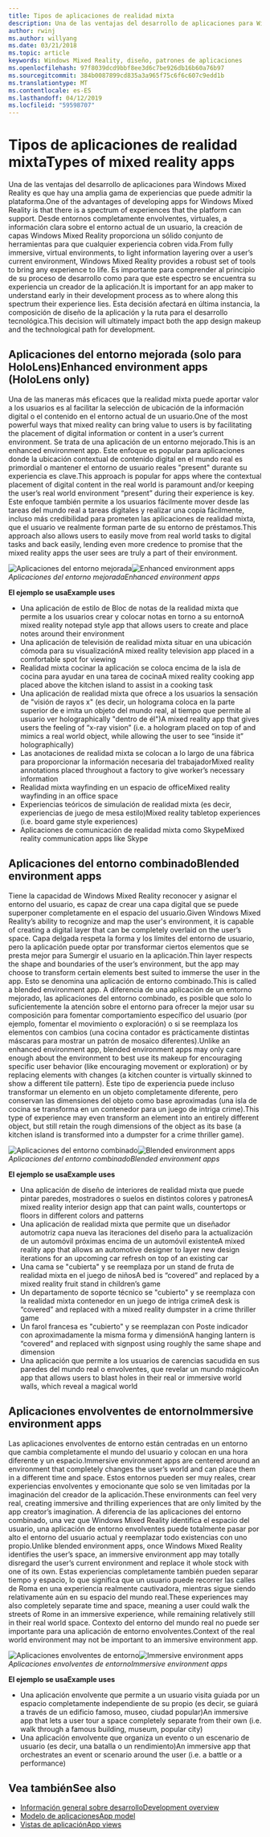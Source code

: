 ```yaml
---
title: Tipos de aplicaciones de realidad mixta
description: Una de las ventajas del desarrollo de aplicaciones para Windows Mixed Reality es que hay una amplia gama de experiencias que puede admitir la plataforma de entornos virtuales completamente envolventes, a disposición en capas información clara sobre environmentl actual de un usuario.
author: rwinj
ms.author: willyang
ms.date: 03/21/2018
ms.topic: article
keywords: Windows Mixed Reality, diseño, patrones de aplicaciones
ms.openlocfilehash: 97f8039dcd9bbf8ee3d6c7be926db16b60a76b97
ms.sourcegitcommit: 384b0087899cd835a3a965f75c6f6c607c9edd1b
ms.translationtype: MT
ms.contentlocale: es-ES
ms.lasthandoff: 04/12/2019
ms.locfileid: "59598707"
---
```

# <a name="types-of-mixed-reality-apps"></a><span data-ttu-id="48fc8-104">Tipos de aplicaciones de realidad mixta</span><span class="sxs-lookup"><span data-stu-id="48fc8-104">Types of mixed reality apps</span></span>

<span data-ttu-id="48fc8-105">Una de las ventajas del desarrollo de aplicaciones para Windows Mixed Reality es que hay una amplia gama de experiencias que puede admitir la plataforma.</span><span class="sxs-lookup"><span data-stu-id="48fc8-105">One of the advantages of developing apps for Windows Mixed Reality is that there is a spectrum of experiences that the platform can support.</span></span> <span data-ttu-id="48fc8-106">Desde entornos completamente envolventes, virtuales, a información clara sobre el entorno actual de un usuario, la creación de capas Windows Mixed Reality proporciona un sólido conjunto de herramientas para que cualquier experiencia cobren vida.</span><span class="sxs-lookup"><span data-stu-id="48fc8-106">From fully immersive, virtual environments, to light information layering over a user’s current environment, Windows Mixed Reality provides a robust set of tools to bring any experience to life.</span></span> <span data-ttu-id="48fc8-107">Es importante para comprender al principio de su proceso de desarrollo como para que este espectro se encuentra su experiencia un creador de la aplicación.</span><span class="sxs-lookup"><span data-stu-id="48fc8-107">It is important for an app maker to understand early in their development process as to where along this spectrum their experience lies.</span></span> <span data-ttu-id="48fc8-108">Esta decisión afectará en última instancia, la composición de diseño de la aplicación y la ruta para el desarrollo tecnológica.</span><span class="sxs-lookup"><span data-stu-id="48fc8-108">This decision will ultimately impact both the app design makeup and the technological path for development.</span></span>

## <a name="enhanced-environment-apps-hololens-only"></a><span data-ttu-id="48fc8-109">Aplicaciones del entorno mejorada (solo para HoloLens)</span><span class="sxs-lookup"><span data-stu-id="48fc8-109">Enhanced environment apps (HoloLens only)</span></span>

<span data-ttu-id="48fc8-110">Una de las maneras más eficaces que la realidad mixta puede aportar valor a los usuarios es al facilitar la selección de ubicación de la información digital o el contenido en el entorno actual de un usuario.</span><span class="sxs-lookup"><span data-stu-id="48fc8-110">One of the most powerful ways that mixed reality can bring value to users is by facilitating the placement of digital information or content in a user’s current environment.</span></span> <span data-ttu-id="48fc8-111">Se trata de una aplicación de un entorno mejorado.</span><span class="sxs-lookup"><span data-stu-id="48fc8-111">This is an enhanced environment app.</span></span> <span data-ttu-id="48fc8-112">Este enfoque es popular para aplicaciones donde la ubicación contextual de contenido digital en el mundo real es primordial o mantener el entorno de usuario reales "present" durante su experiencia es clave.</span><span class="sxs-lookup"><span data-stu-id="48fc8-112">This approach is popular for apps where the contextual placement of digital content in the real world is paramount and/or keeping the user’s real world environment “present” during their experience is key.</span></span> <span data-ttu-id="48fc8-113">Este enfoque también permite a los usuarios fácilmente mover desde las tareas del mundo real a tareas digitales y realizar una copia fácilmente, incluso más credibilidad para prometen las aplicaciones de realidad mixta, que el usuario ve realmente forman parte de su entorno de préstamos.</span><span class="sxs-lookup"><span data-stu-id="48fc8-113">This approach also allows users to easily move from real world tasks to digital tasks and back easily, lending even more credence to promise that the mixed reality apps the user sees are truly a part of their environment.</span></span>

<span data-ttu-id="48fc8-114">![Aplicaciones del entorno mejorada](images/enhancedenvironmentapps-640px.jpg)</span><span class="sxs-lookup"><span data-stu-id="48fc8-114">![Enhanced environment apps](images/enhancedenvironmentapps-640px.jpg)</span></span><br>
<span data-ttu-id="48fc8-115">*Aplicaciones del entorno mejorada*</span><span class="sxs-lookup"><span data-stu-id="48fc8-115">*Enhanced environment apps*</span></span>

<span data-ttu-id="48fc8-116">**El ejemplo se usa**</span><span class="sxs-lookup"><span data-stu-id="48fc8-116">**Example uses**</span></span>
* <span data-ttu-id="48fc8-117">Una aplicación de estilo de Bloc de notas de la realidad mixta que permite a los usuarios crear y colocar notas en torno a su entorno</span><span class="sxs-lookup"><span data-stu-id="48fc8-117">A mixed reality notepad style app that allows users to create and place notes around their environment</span></span>
* <span data-ttu-id="48fc8-118">Una aplicación de televisión de realidad mixta situar en una ubicación cómoda para su visualización</span><span class="sxs-lookup"><span data-stu-id="48fc8-118">A mixed reality television app placed in a comfortable spot for viewing</span></span>
* <span data-ttu-id="48fc8-119">Realidad mixta cocinar la aplicación se coloca encima de la isla de cocina para ayudar en una tarea de cocina</span><span class="sxs-lookup"><span data-stu-id="48fc8-119">A mixed reality cooking app placed above the kitchen island to assist in a cooking task</span></span>
* <span data-ttu-id="48fc8-120">Una aplicación de realidad mixta que ofrece a los usuarios la sensación de "visión de rayos x" (es decir, un holograma coloca en la parte superior de e imita un objeto del mundo real, al tiempo que permite al usuario ver holographically "dentro de él")</span><span class="sxs-lookup"><span data-stu-id="48fc8-120">A mixed reality app that gives users the feeling of “x-ray vision” (i.e. a hologram placed on top of and mimics a real world object, while allowing the user to see “inside it” holographically)</span></span>
* <span data-ttu-id="48fc8-121">Las anotaciones de realidad mixta se colocan a lo largo de una fábrica para proporcionar la información necesaria del trabajador</span><span class="sxs-lookup"><span data-stu-id="48fc8-121">Mixed reality annotations placed throughout a factory to give worker’s necessary information</span></span>
* <span data-ttu-id="48fc8-122">Realidad mixta wayfinding en un espacio de office</span><span class="sxs-lookup"><span data-stu-id="48fc8-122">Mixed reality wayfinding in an office space</span></span>
* <span data-ttu-id="48fc8-123">Experiencias teóricos de simulación de realidad mixta (es decir, experiencias de juego de mesa estilo)</span><span class="sxs-lookup"><span data-stu-id="48fc8-123">Mixed reality tabletop experiences (i.e. board game style experiences)</span></span>
* <span data-ttu-id="48fc8-124">Aplicaciones de comunicación de realidad mixta como Skype</span><span class="sxs-lookup"><span data-stu-id="48fc8-124">Mixed reality communication apps like Skype</span></span>

## <a name="blended-environment-apps"></a><span data-ttu-id="48fc8-125">Aplicaciones del entorno combinado</span><span class="sxs-lookup"><span data-stu-id="48fc8-125">Blended environment apps</span></span>

<span data-ttu-id="48fc8-126">Tiene la capacidad de Windows Mixed Reality reconocer y asignar el entorno del usuario, es capaz de crear una capa digital que se puede superponer completamente en el espacio del usuario.</span><span class="sxs-lookup"><span data-stu-id="48fc8-126">Given Windows Mixed Reality’s ability to recognize and map the user's environment, it is capable of creating a digital layer that can be completely overlaid on the user’s space.</span></span> <span data-ttu-id="48fc8-127">Capa delgada respeta la forma y los límites del entorno de usuario, pero la aplicación puede optar por transformar ciertos elementos que se presta mejor para Sumergir el usuario en la aplicación.</span><span class="sxs-lookup"><span data-stu-id="48fc8-127">Thin layer respects the shape and boundaries of the user’s environment, but the app may choose to transform certain elements best suited to immerse the user in the app.</span></span> <span data-ttu-id="48fc8-128">Esto se denomina una aplicación de entorno combinado.</span><span class="sxs-lookup"><span data-stu-id="48fc8-128">This is called a blended environment app.</span></span> <span data-ttu-id="48fc8-129">A diferencia de una aplicación de un entorno mejorado, las aplicaciones del entorno combinado, es posible que solo lo suficientemente la atención sobre el entorno para ofrecer la mejor usar su composición para fomentar comportamiento específico del usuario (por ejemplo, fomentar el movimiento o exploración) o si se reemplaza los elementos con cambios (una cocina contador es prácticamente distintas máscaras para mostrar un patrón de mosaico diferentes).</span><span class="sxs-lookup"><span data-stu-id="48fc8-129">Unlike an enhanced environment app, blended environment apps may only care enough about the environment to best use its makeup for encouraging specific user behavior (like encouraging movement or exploration) or by replacing elements with changes (a kitchen counter is virtually skinned to show a different tile pattern).</span></span> <span data-ttu-id="48fc8-130">Este tipo de experiencia puede incluso transformar un elemento en un objeto completamente diferente, pero conservan las dimensiones del objeto como base aproximadas (una isla de cocina se transforma en un contenedor para un juego de intriga crime).</span><span class="sxs-lookup"><span data-stu-id="48fc8-130">This type of experience may even transform an element into an entirely different object, but still retain the rough dimensions of the object as its base (a kitchen island is transformed into a dumpster for a crime thriller game).</span></span>

<span data-ttu-id="48fc8-131">![Aplicaciones del entorno combinado](images/blendedenvironmentapps-640px.jpg)</span><span class="sxs-lookup"><span data-stu-id="48fc8-131">![Blended environment apps](images/blendedenvironmentapps-640px.jpg)</span></span><br>
<span data-ttu-id="48fc8-132">*Aplicaciones del entorno combinado*</span><span class="sxs-lookup"><span data-stu-id="48fc8-132">*Blended environment apps*</span></span>

<span data-ttu-id="48fc8-133">**El ejemplo se usa**</span><span class="sxs-lookup"><span data-stu-id="48fc8-133">**Example uses**</span></span>
* <span data-ttu-id="48fc8-134">Una aplicación de diseño de interiores de realidad mixta que puede pintar paredes, mostradores o suelos en distintos colores y patrones</span><span class="sxs-lookup"><span data-stu-id="48fc8-134">A mixed reality interior design app that can paint walls, countertops or floors in different colors and patterns</span></span>
* <span data-ttu-id="48fc8-135">Una aplicación de realidad mixta que permite que un diseñador automotriz capa nueva las iteraciones del diseño para la actualización de un automóvil próximas encima de un automóvil existente</span><span class="sxs-lookup"><span data-stu-id="48fc8-135">A mixed reality app that allows an automotive designer to layer new design iterations for an upcoming car refresh on top of an existing car</span></span>
* <span data-ttu-id="48fc8-136">Una cama se "cubierta" y se reemplaza por un stand de fruta de realidad mixta en el juego de niños</span><span class="sxs-lookup"><span data-stu-id="48fc8-136">A bed is “covered” and replaced by a mixed reality fruit stand in children’s game</span></span>
* <span data-ttu-id="48fc8-137">Un departamento de soporte técnico se "cubierto" y se reemplaza con la realidad mixta contenedor en un juego de intriga crime</span><span class="sxs-lookup"><span data-stu-id="48fc8-137">A desk is “covered” and replaced with a mixed reality dumpster in a crime thriller game</span></span>
* <span data-ttu-id="48fc8-138">Un farol francesa es "cubierto" y se reemplazan con Poste indicador con aproximadamente la misma forma y dimensión</span><span class="sxs-lookup"><span data-stu-id="48fc8-138">A hanging lantern is “covered” and replaced with signpost using roughly the same shape and dimension</span></span>
* <span data-ttu-id="48fc8-139">Una aplicación que permite a los usuarios de carencias sacudida en sus paredes del mundo real o envolventes, que revelar un mundo mágico</span><span class="sxs-lookup"><span data-stu-id="48fc8-139">An app that allows users to blast holes in their real or immersive world walls, which reveal a magical world</span></span>

## <a name="immersive-environment-apps"></a><span data-ttu-id="48fc8-140">Aplicaciones envolventes de entorno</span><span class="sxs-lookup"><span data-stu-id="48fc8-140">Immersive environment apps</span></span>

<span data-ttu-id="48fc8-141">Las aplicaciones envolventes de entorno están centradas en un entorno que cambia completamente el mundo del usuario y colocan en una hora diferente y un espacio.</span><span class="sxs-lookup"><span data-stu-id="48fc8-141">Immersive environment apps are centered around an environment that completely changes the user’s world and can place them in a different time and space.</span></span> <span data-ttu-id="48fc8-142">Estos entornos pueden ser muy reales, crear experiencias envolventes y emocionante que solo se ven limitadas por la imaginación del creador de la aplicación.</span><span class="sxs-lookup"><span data-stu-id="48fc8-142">These environments can feel very real, creating immersive and thrilling experiences that are only limited by the app creator’s imagination.</span></span> <span data-ttu-id="48fc8-143">A diferencia de las aplicaciones del entorno combinado, una vez que Windows Mixed Reality identifica el espacio del usuario, una aplicación de entorno envolventes puede totalmente pasar por alto el entorno del usuario actual y reemplazar todo existencias con uno propio.</span><span class="sxs-lookup"><span data-stu-id="48fc8-143">Unlike blended environment apps, once Windows Mixed Reality identifies the user’s space, an immersive environment app may totally disregard the user’s current environment and replace it whole stock with one of its own.</span></span> <span data-ttu-id="48fc8-144">Estas experiencias completamente también pueden separar tiempo y espacio, lo que significa que un usuario puede recorrer las calles de Roma en una experiencia realmente cautivadora, mientras sigue siendo relativamente aún en su espacio del mundo real.</span><span class="sxs-lookup"><span data-stu-id="48fc8-144">These experiences may also completely separate time and space, meaning a user could walk the streets of Rome in an immersive experience, while remaining relatively still in their real world space.</span></span> <span data-ttu-id="48fc8-145">Contexto del entorno del mundo real no puede ser importante para una aplicación de entorno envolventes.</span><span class="sxs-lookup"><span data-stu-id="48fc8-145">Context of the real world environment may not be important to an immersive environment app.</span></span>

<span data-ttu-id="48fc8-146">![Aplicaciones envolventes de entorno](images/windows-mixed-reality-640px.jpg)</span><span class="sxs-lookup"><span data-stu-id="48fc8-146">![Immersive environment apps](images/windows-mixed-reality-640px.jpg)</span></span><br>
<span data-ttu-id="48fc8-147">*Aplicaciones envolventes de entorno*</span><span class="sxs-lookup"><span data-stu-id="48fc8-147">*Immersive environment apps*</span></span>

<span data-ttu-id="48fc8-148">**El ejemplo se usa**</span><span class="sxs-lookup"><span data-stu-id="48fc8-148">**Example uses**</span></span>
* <span data-ttu-id="48fc8-149">Una aplicación envolvente que permite a un usuario visita guiada por un espacio completamente independiente de su propio (es decir, se guiará a través de un edificio famoso, museo, ciudad popular)</span><span class="sxs-lookup"><span data-stu-id="48fc8-149">An immersive app that lets a user tour a space completely separate from their own (i.e. walk through a famous building, museum, popular city)</span></span>
* <span data-ttu-id="48fc8-150">Una aplicación envolvente que organiza un evento o un escenario de usuario (es decir, una batalla o un rendimiento)</span><span class="sxs-lookup"><span data-stu-id="48fc8-150">An immersive app that orchestrates an event or scenario around the user (i.e. a battle or a performance)</span></span>

## <a name="see-also"></a><span data-ttu-id="48fc8-151">Vea también</span><span class="sxs-lookup"><span data-stu-id="48fc8-151">See also</span></span>
* [<span data-ttu-id="48fc8-152">Información general sobre desarrollo</span><span class="sxs-lookup"><span data-stu-id="48fc8-152">Development overview</span></span>](development-overview.md)
* [<span data-ttu-id="48fc8-153">Modelo de aplicaciones</span><span class="sxs-lookup"><span data-stu-id="48fc8-153">App model</span></span>](app-model.md)
* [<span data-ttu-id="48fc8-154">Vistas de aplicación</span><span class="sxs-lookup"><span data-stu-id="48fc8-154">App views</span></span>](app-views.md)

